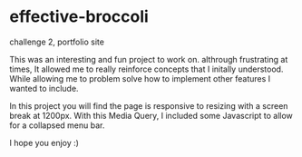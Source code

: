 # effective-broccoli
challenge 2, portfolio site

This was an interesting and fun project to work on. althrough frustrating at times, It allowed me to really reinforce concepts that I initally understood. While allowing me to problem solve how to implement other features I wanted to include.

In this project you will find the page is responsive to resizing with a screen break at 1200px. With this Media Query, I included some Javascript to allow for a collapsed menu bar. 


I hope you enjoy :)

